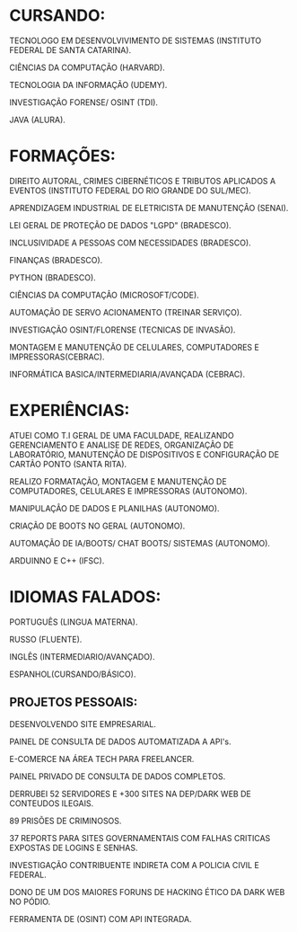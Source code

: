 # CURSANDO:
TECNOLOGO EM DESENVOLVIVIMENTO DE SISTEMAS (INSTITUTO FEDERAL DE SANTA CATARINA).

CIÊNCIAS DA COMPUTAÇÃO (HARVARD).

TECNOLOGIA DA INFORMAÇÃO (UDEMY).

INVESTIGAÇÃO FORENSE/ OSINT (TDI).

JAVA (ALURA).

# FORMAÇÕES:
DIREITO AUTORAL, CRIMES CIBERNÉTICOS E TRIBUTOS APLICADOS A EVENTOS (INSTITUTO FEDERAL DO RIO GRANDE DO SUL/MEC).

APRENDIZAGEM INDUSTRIAL DE ELETRICISTA DE MANUTENÇÂO (SENAI).

LEI GERAL DE PROTEÇÃO DE DADOS "LGPD" (BRADESCO).

INCLUSIVIDADE A PESSOAS COM NECESSIDADES (BRADESCO).

FINANÇAS (BRADESCO).

PYTHON (BRADESCO).

CIÊNCIAS DA COMPUTAÇÂO (MICROSOFT/CODE).

AUTOMAÇÃO DE SERVO ACIONAMENTO (TREINAR SERVIÇO).

INVESTIGAÇÃO OSINT/FLORENSE (TECNICAS DE INVASÃO).

MONTAGEM E MANUTENÇÃO DE CELULARES, COMPUTADORES E IMPRESSORAS(CEBRAC).

INFORMÁTICA BASICA/INTERMEDIARIA/AVANÇADA (CEBRAC).


# EXPERIÊNCIAS:
ATUEI COMO T.I GERAL DE UMA FACULDADE, REALIZANDO GERENCIAMENTO E ANALISE DE REDES, ORGANIZAÇÃO DE LABORATÓRIO, MANUTENÇÃO DE DISPOSITIVOS E CONFIGURAÇÃO DE CARTÃO PONTO (SANTA RITA).

REALIZO FORMATAÇÃO, MONTAGEM E MANUTENÇÃO DE COMPUTADORES, CELULARES E IMPRESSORAS (AUTONOMO).

MANIPULAÇÂO DE DADOS E PLANILHAS (AUTONOMO).

CRIAÇÃO DE BOOTS NO GERAL (AUTONOMO).

AUTOMAÇÃO DE IA/BOOTS/ CHAT BOOTS/ SISTEMAS (AUTONOMO).

ARDUINNO E C++ (IFSC).

# IDIOMAS FALADOS:

PORTUGUÊS (LINGUA MATERNA).

RUSSO (FLUENTE).

INGLÊS (INTERMEDIARIO/AVANÇADO).

ESPANHOL(CURSANDO/BÁSICO).

## PROJETOS PESSOAIS:

DESENVOLVENDO SITE EMPRESARIAL.


PAINEL DE CONSULTA DE DADOS AUTOMATIZADA A API's. 


E-COMERCE NA ÁREA TECH PARA FREELANCER.


PAINEL PRIVADO DE CONSULTA DE DADOS COMPLETOS.


DERRUBEI 52 SERVIDORES E +300 SITES NA DEP/DARK WEB DE CONTEUDOS ILEGAIS.


89 PRISÕES DE CRIMINOSOS.


37 REPORTS PARA SITES GOVERNAMENTAIS COM FALHAS CRITICAS EXPOSTAS DE LOGINS E SENHAS.

 
INVESTIGAÇÃO CONTRIBUENTE INDIRETA COM A POLICIA CIVIL E FEDERAL.



DONO DE UM DOS MAIORES FORUNS DE HACKING ÉTICO DA DARK WEB NO PÓDIO.


FERRAMENTA DE (OSINT) COM API INTEGRADA.






